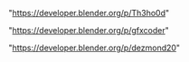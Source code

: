 "https://developer.blender.org/p/Th3ho0d"

"https://developer.blender.org/p/gfxcoder"

"https://developer.blender.org/p/dezmond20"

 
 
